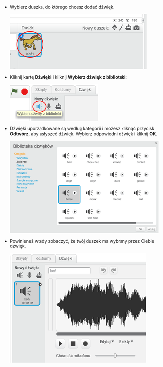 + Wybierz duszka, do którego chcesz dodać dźwięk.
    
    ![zrzut ekranu](images/sprite-select.png)

+ Kliknij kartę **Dźwięki** i kliknij **Wybierz dźwięk z biblioteki**:
    
    ![zrzut ekranu](images/import-sound.png)

+ Dźwięki uporządkowane są według kategorii i możesz kliknąć przycisk **Odtwórz**, aby usłyszeć dźwięk. Wybierz odpowiedni dźwięk i kliknij **OK**.
    
    ![zrzut ekranu](images/choose-sound.png)

+ Powinieneś wtedy zobaczyć, że twój duszek ma wybrany przez Ciebie dźwięk.
    
    ![zrzut ekranu](images/sound-imported.png)